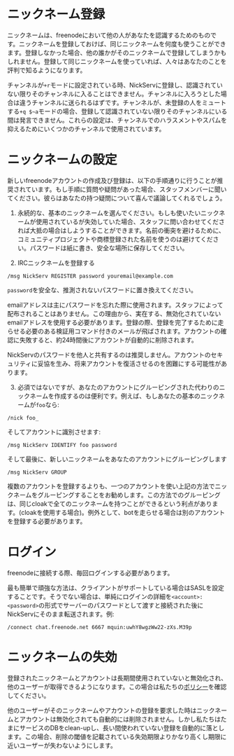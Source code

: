 # ニックネーム登録
 ニックネームは、freenodeにおいて他の人があなたを認識するためのものです。ニックネームを登録しておけば、同じニックネームを何度も使うことができます。登録しなかった場合、他の誰かがそのニックネームで登録してしまうかもしれません。登録して同じニックネームを使っていれば、人々はあなたのことを評判で知るようになります。

チャンネルが`+r`モードに設定されている時、NickServに登録し、認識されていない限りそのチャンネルに入ることはできません。チャンネルに入ろうとした場合は違うチャンネルに送られるはずです。チャンネルが、未登録の人をミュートする`+q $~a`モードの場合、登録して認識されていない限りそのチャンネルにいる間は発言できません。これらの設定は、チャンネルでのハラスメントやスパムを抑えるためにいくつかのチャンネルで使用されています。

# ニックネームの設定
新しいfreenodeアカウントの作成及び登録は、以下の手順通りに行うことが推奨されています。もし手順に質問や疑問があった場合、スタッフメンバーに聞いてください。彼らはあなたの持つ疑問について喜んで議論してくれるでしょう。

1. 永続的な、基本のニックネームを選んでください。もしも使いたいニックネームが使用されているが失効していた場合、スタッフに問い合わせてくだされば大抵の場合はしようすることができます。名前の衝突を避けるために、コミュニティプロジェクトや商標登録された名前を使うのは避けてください。パスワードは紙に書き、安全な場所に保存してください。

2. IRCニックネームを登録する

```
/msg NickServ REGISTER password youremail@example.com
```

`password`を安全な、推測されないパスワードに置き換えてください。

emailアドレスは主にパスワードを忘れた際に使用されます。スタッフによって配布されることはありません。この理由から、実在する、無効化されていないemailアドレスを使用する必要があります。登録の際、登録を完了するために走らせる必要のある検証用コマンド付きのメールが飛ばされます。アカウントの確認に失敗すると、約24時間後にアカウントが自動的に削除されます。

NickServのパスワードを他人と共有するのは推奨しません。アカウントのセキュリティに妥協を生み、将来アカウントを復活させるのを困難にする可能性があります。

3. 必須ではないですが、あなたのアカウントにグルーピングされた代わりのニックネームを作成するのは便利です。例えば、もしあなたの基本のニックネームが`foo`なら:


```
/nick foo_
```

そしてアカウントに識別させます:

```
/msg NickServ IDENTIFY foo password
```

そして最後に、新しいニックネームをあなたのアカウントにグルーピングします

```
/msg NickServ GROUP
```

複数のアカウントを登録するよりも、一つのアカウントを使い上記の方法でニックネームをグルーピングすることをお勧めします。この方法でのグルーピングは、同じcloakで全てのニックネームを持つことができるという利点があります。(cloakを使用する場合)。例外として、botを走らせる場合は別のアカウントを登録する必要があります。

# ログイン
freenodeに接続する際、毎回ログインする必要があります。

最も簡単で頑強な方法は、クライアントがサポートしている場合はSASLを設定することです。そうでない場合は、単純にログインの詳細を`<account>:<password>`の形式でサーバーのパスワードとして渡すと接続された後にNickServにそのまま転送されます。例:

```
/connect chat.freenode.net 6667 mquin:uwhY8wgzWw22-zXs.M39p
```

# ニックネームの失効
登録されたニックネームとアカウントは長期間使用されていないと無効化され、他のユーザーが取得できるようになります。この場合は私たちの[ポリシー](https://freenode.net/policies)を確認してください。

他のユーザーがそのニックネームやアカウントの登録を要求した時はニックネームとアカウントは無効化されても自動的には削除されません。しかし私たちはたまにサービスのDBをclean-upし、長い間使われていない登録を自動的に落とします。この場合、削除の閾値を記載されている失効期限よりかなり高くし期限に近いユーザーが失わないようにします。
